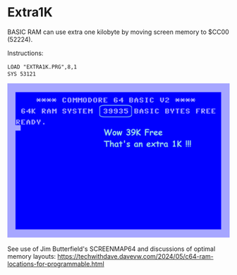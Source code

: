# Extra1K #

BASIC RAM can use extra one kilobyte by moving screen memory to $CC00 (52224).

Instructions:

    LOAD "EXTRA1K.PRG",8,1
    SYS 53121

![blah](extra1k.png)

See use of Jim Butterfield's SCREENMAP64 and discussions of optimal memory layouts:
https://techwithdave.davevw.com/2024/05/c64-ram-locations-for-programmable.html